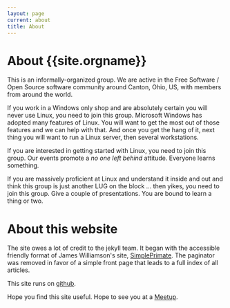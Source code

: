 ```yaml
---
layout: page
current: about
title: About
---
```

# About {{site.orgname}}

This is an informally-organized group. We are active in the Free Software / Open Source software community around Canton, Ohio, US, with members from around the world.

If you work in a Windows only shop and are absolutely certain you
will never use Linux, you need to join this group. Microsoft Windows has adopted
many features of Linux. You will want to get the most out of those features and we can help with that. And once you get the hang of it, next thing you will want to run a Linux server, then several workstations.

If you are interested in getting started with Linux, you need to join this group. Our events promote a *no one left behind* attitude. Everyone learns something.

If you are massively proficient at Linux and understand it inside and out
and think this group is just another LUG on the block … then yikes, you
need to join this group. Give a couple of presentations. You are bound to learn
a thing or two.

# About this website

The site owes a lot of credit to the jekyll team. It began with the accessible friendly format of James Williamson's site, [SimplePrimate](http://simpleprimae.com). The paginator was removed in favor of a simple front page that leads to a full index of all articles. 

This site runs on [github]({{site.githuburl}}).

Hope you find this site useful. Hope to see you at a [Meetup]({{site.meetupurl}}).





